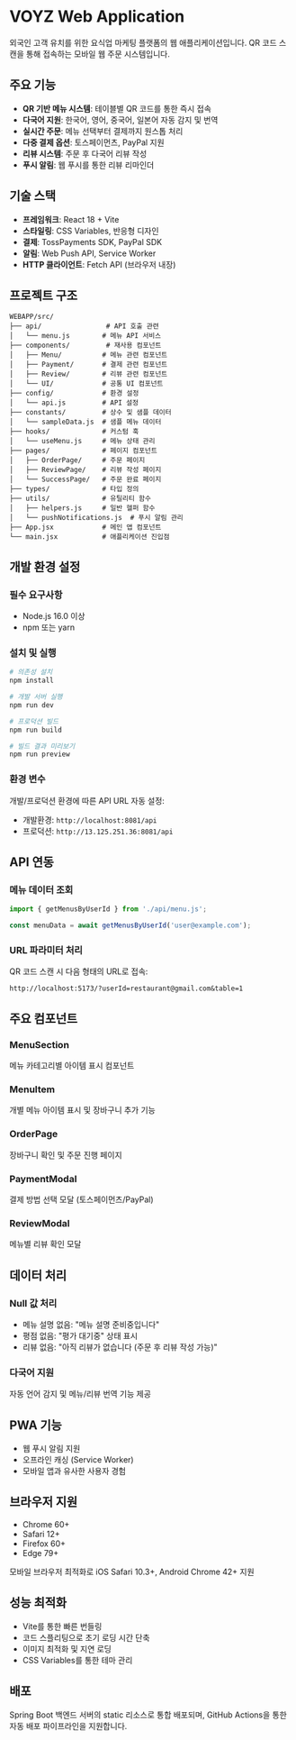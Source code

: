 # VOYZ Web Application

외국인 고객 유치를 위한 요식업 마케팅 플랫폼의 웹 애플리케이션입니다. QR 코드 스캔을 통해 접속하는 모바일 웹 주문 시스템입니다.

## 주요 기능

- **QR 기반 메뉴 시스템**: 테이블별 QR 코드를 통한 즉시 접속
- **다국어 지원**: 한국어, 영어, 중국어, 일본어 자동 감지 및 번역
- **실시간 주문**: 메뉴 선택부터 결제까지 원스톱 처리
- **다중 결제 옵션**: 토스페이먼츠, PayPal 지원
- **리뷰 시스템**: 주문 후 다국어 리뷰 작성
- **푸시 알림**: 웹 푸시를 통한 리뷰 리마인더

## 기술 스택

- **프레임워크**: React 18 + Vite
- **스타일링**: CSS Variables, 반응형 디자인
- **결제**: TossPayments SDK, PayPal SDK
- **알림**: Web Push API, Service Worker
- **HTTP 클라이언트**: Fetch API (브라우저 내장)

## 프로젝트 구조

```
WEBAPP/src/
├── api/                # API 호출 관련
│   └── menu.js        # 메뉴 API 서비스
├── components/         # 재사용 컴포넌트
│   ├── Menu/          # 메뉴 관련 컴포넌트
│   ├── Payment/       # 결제 관련 컴포넌트
│   ├── Review/        # 리뷰 관련 컴포넌트
│   └── UI/            # 공통 UI 컴포넌트
├── config/            # 환경 설정
│   └── api.js         # API 설정
├── constants/         # 상수 및 샘플 데이터
│   └── sampleData.js  # 샘플 메뉴 데이터
├── hooks/             # 커스텀 훅
│   └── useMenu.js     # 메뉴 상태 관리
├── pages/             # 페이지 컴포넌트
│   ├── OrderPage/     # 주문 페이지
│   ├── ReviewPage/    # 리뷰 작성 페이지
│   └── SuccessPage/   # 주문 완료 페이지
├── types/             # 타입 정의
├── utils/             # 유틸리티 함수
│   ├── helpers.js     # 일반 헬퍼 함수
│   └── pushNotifications.js  # 푸시 알림 관리
├── App.jsx            # 메인 앱 컴포넌트
└── main.jsx           # 애플리케이션 진입점
```

## 개발 환경 설정

### 필수 요구사항
- Node.js 16.0 이상
- npm 또는 yarn

### 설치 및 실행

```bash
# 의존성 설치
npm install

# 개발 서버 실행
npm run dev

# 프로덕션 빌드
npm run build

# 빌드 결과 미리보기
npm run preview
```

### 환경 변수

개발/프로덕션 환경에 따른 API URL 자동 설정:
- 개발환경: `http://localhost:8081/api`
- 프로덕션: `http://13.125.251.36:8081/api`

## API 연동

### 메뉴 데이터 조회
```javascript
import { getMenusByUserId } from './api/menu.js';

const menuData = await getMenusByUserId('user@example.com');
```

### URL 파라미터 처리
QR 코드 스캔 시 다음 형태의 URL로 접속:
```
http://localhost:5173/?userId=restaurant@gmail.com&table=1
```

## 주요 컴포넌트

### MenuSection
메뉴 카테고리별 아이템 표시 컴포넌트

### MenuItem
개별 메뉴 아이템 표시 및 장바구니 추가 기능

### OrderPage
장바구니 확인 및 주문 진행 페이지

### PaymentModal
결제 방법 선택 모달 (토스페이먼츠/PayPal)

### ReviewModal
메뉴별 리뷰 확인 모달

## 데이터 처리

### Null 값 처리
- 메뉴 설명 없음: "메뉴 설명 준비중입니다"
- 평점 없음: "평가 대기중" 상태 표시
- 리뷰 없음: "아직 리뷰가 없습니다 (주문 후 리뷰 작성 가능)"

### 다국어 지원
자동 언어 감지 및 메뉴/리뷰 번역 기능 제공

## PWA 기능

- 웹 푸시 알림 지원
- 오프라인 캐싱 (Service Worker)
- 모바일 앱과 유사한 사용자 경험

## 브라우저 지원

- Chrome 60+
- Safari 12+
- Firefox 60+
- Edge 79+

모바일 브라우저 최적화로 iOS Safari 10.3+, Android Chrome 42+ 지원

## 성능 최적화

- Vite를 통한 빠른 번들링
- 코드 스플리팅으로 초기 로딩 시간 단축
- 이미지 최적화 및 지연 로딩
- CSS Variables를 통한 테마 관리

## 배포

Spring Boot 백엔드 서버의 static 리소스로 통합 배포되며, GitHub Actions을 통한 자동 배포 파이프라인을 지원합니다.
